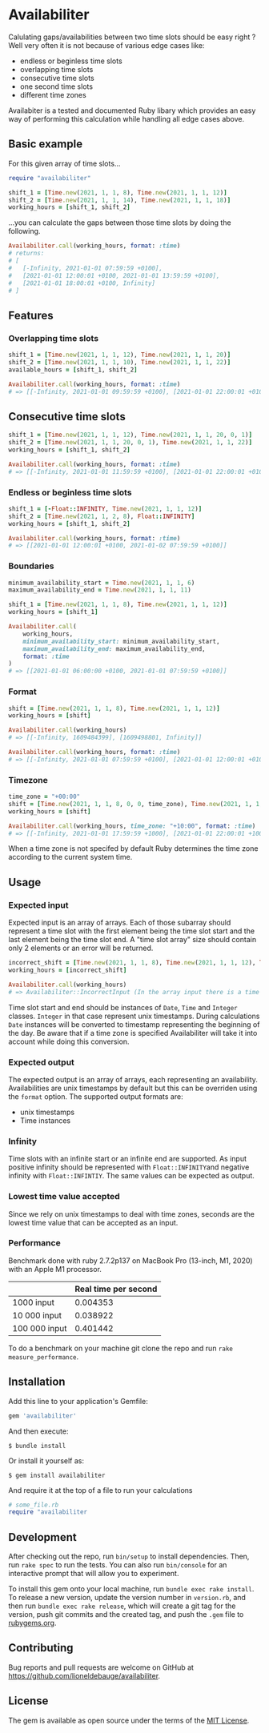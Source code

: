 # Availabiliter

Calulating gaps/availabilities between two time slots should be easy right ? Well very often it is not because of various edge cases like:
- endless or beginless time slots
- overlapping time slots
- consecutive time slots
- one second time slots
- different time zones

Availabiter is a tested and documented Ruby libary which provides an easy way of performing this calculation while handling all edge cases above.

## Basic example

For this given array of time slots...

```ruby
require "availabiliter"

shift_1 = [Time.new(2021, 1, 1, 8), Time.new(2021, 1, 1, 12)]
shift_2 = [Time.new(2021, 1, 1, 14), Time.new(2021, 1, 1, 18)]
working_hours = [shift_1, shift_2]
```

...you can calculate the gaps between those time slots by doing the following.

```ruby
Availabiliter.call(working_hours, format: :time)
# returns:
# [
# 	[-Infinity, 2021-01-01 07:59:59 +0100],
# 	[2021-01-01 12:00:01 +0100, 2021-01-01 13:59:59 +0100],
# 	[2021-01-01 18:00:01 +0100, Infinity]
# ]
```


## Features

### Overlapping time slots

```ruby
shift_1 = [Time.new(2021, 1, 1, 12), Time.new(2021, 1, 1, 20)]
shift_2 = [Time.new(2021, 1, 1, 10), Time.new(2021, 1, 1, 22)]
available_hours = [shift_1, shift_2]

Availabiliter.call(working_hours, format: :time)
# => [[-Infinity, 2021-01-01 09:59:59 +0100], [2021-01-01 22:00:01 +0100, Infinity]]
```

## Consecutive time slots

```ruby
shift_1 = [Time.new(2021, 1, 1, 12), Time.new(2021, 1, 1, 20, 0, 1)]
shift_2 = [Time.new(2021, 1, 1, 20, 0, 1), Time.new(2021, 1, 1, 22)]
working_hours = [shift_1, shift_2]

Availabiliter.call(working_hours, format: :time)
# => [[-Infinity, 2021-01-01 11:59:59 +0100], [2021-01-01 22:00:01 +0100, Infinity]]
```

### Endless or beginless time slots

```ruby
shift_1 = [-Float::INFINITY, Time.new(2021, 1, 1, 12)]
shift_2 = [Time.new(2021, 1, 2, 8), Float::INFINITY]
working_hours = [shift_1, shift_2]

Availabiliter.call(working_hours, format: :time)
# => [[2021-01-01 12:00:01 +0100, 2021-01-02 07:59:59 +0100]]
```

### Boundaries

```ruby
minimum_availability_start = Time.new(2021, 1, 1, 6)
maximum_availability_end = Time.new(2021, 1, 1, 11)

shift_1 = [Time.new(2021, 1, 1, 8), Time.new(2021, 1, 1, 12)]
working_hours = [shift_1]

Availabiliter.call(
	working_hours,
	minimum_availability_start: minimum_availability_start,
	maximum_availability_end: maximum_availability_end,
	format: :time
)
# => [[2021-01-01 06:00:00 +0100, 2021-01-01 07:59:59 +0100]]
```

### Format

```ruby
shift = [Time.new(2021, 1, 1, 8), Time.new(2021, 1, 1, 12)]
working_hours = [shift]

Availabiliter.call(working_hours)
# => [[-Infinity, 1609484399], [1609498801, Infinity]]

Availabiliter.call(working_hours, format: :time)
# => [[-Infinity, 2021-01-01 07:59:59 +0100], [2021-01-01 12:00:01 +0100, Infinity]]
```

### Timezone

```ruby
time_zone = "+00:00"
shift = [Time.new(2021, 1, 1, 8, 0, 0, time_zone), Time.new(2021, 1, 1, 12, 0, 0, time_zone)]
working_hours = [shift]

Availabiliter.call(working_hours, time_zone: "+10:00", format: :time)
# => [[-Infinity, 2021-01-01 17:59:59 +1000], [2021-01-01 22:00:01 +1000, Infinity]]
```

When a time zone is not specifed by default Ruby determines the time zone according to the current system time.

## Usage

### Expected input

Expected input is an array of arrays. Each of those subarray should represent a time slot with the first element being the time slot start and the last element being the time slot end.
A "time slot array" size should contain only 2 elements or an error will be returned.

```ruby
incorrect_shift = [Time.new(2021, 1, 1, 8), Time.new(2021, 1, 1, 12), Time.new(2021, 1, 1, 14)]
working_hours = [incorrect_shift]

Availabiliter.call(working_hours)
# => Availabiliter::IncorrectInput (In the array input there is a time slot array which size is different from 2)
```

Time slot start and end should be instances of `Date`, `Time` and `Integer` classes. `Integer` in that case represent unix timestamps. 
During calculations `Date` instances will be converted to timestamp representing the beginning of the day. Be aware that if a time zone is specified Availabiliter will take it into account while doing this conversion.

### Expected output

The expected output is an array of arrays, each representing an availability. Availabilities are unix timestamps by default but this can be overriden using the `format` option.
The supported output formats are:
- unix timestamps
- Time instances

### Infinity

Time slots with an infinite start or an infinite end are supported. As input positive infinity should be represented with `Float::INFINITY`and negative infinity with `Float::INFINTIY`.
The same values can be expected as output.

### Lowest time value accepted

Since we rely on unix timestamps to deal with time zones, seconds are the lowest time value that can be accepted as an input.

### Performance

Benchmark done with ruby 2.7.2p137 on MacBook Pro (13-inch, M1, 2020) with an Apple M1 processor.

|               | Real time per second |
|---------------|----------------------|
| 1000 input    | 0.004353             |
| 10 000 input  | 0.038922             |
| 100 000 input | 0.401442             |

To do a benchmark on your machine git clone the repo and run `rake measure_performance`.

## Installation

Add this line to your application's Gemfile:

```ruby
gem 'availabiliter'
```

And then execute:

    $ bundle install

Or install it yourself as:

    $ gem install availabiliter

And require it at the top of a file to run your calculations

```ruby
# some_file.rb
require "availabiliter
```

## Development

After checking out the repo, run `bin/setup` to install dependencies. Then, run `rake spec` to run the tests. You can also run `bin/console` for an interactive prompt that will allow you to experiment.

To install this gem onto your local machine, run `bundle exec rake install`. To release a new version, update the version number in `version.rb`, and then run `bundle exec rake release`, which will create a git tag for the version, push git commits and the created tag, and push the `.gem` file to [rubygems.org](https://rubygems.org).

## Contributing

Bug reports and pull requests are welcome on GitHub at https://github.com/lioneldebauge/availabiliter.

## License

The gem is available as open source under the terms of the [MIT License](https://opensource.org/licenses/MIT).

